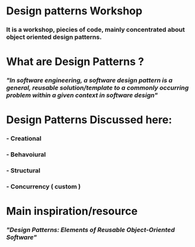 #
# **Design patterns Workshop**
### It is a workshop, piecies of code, mainly concentrated about object oriented design patterns.
#
#
#
# **What are Design Patterns ?** 
### _"In software engineering, a software design pattern is a general, reusable solution/template to a commonly occurring problem within a given context in software design"_ 
#
#
# **Design Patterns Discussed here**:

###  - Creational
###  - Behavoiural
###  - Structural
###  - Concurrency ( custom )
#
#
# **Main inspiration/resource**
###  _"Design Patterns: Elements of Reusable Object-Oriented Software"_
	
